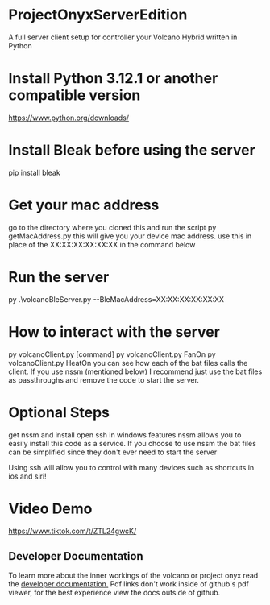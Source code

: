 # ProjectOnyxServerEdition

A full server client setup for controller your Volcano Hybrid written in Python

# Install Python 3.12.1 or another compatible version

https://www.python.org/downloads/

# Install Bleak before using the server

pip install bleak

# Get your mac address

go to the directory where you cloned this and run the script
py getMacAddress.py
this will give you your device mac address. use this in place of the XX:XX:XX:XX:XX:XX in the command below

# Run the server

py .\volcanoBleServer.py --BleMacAddress=XX:XX:XX:XX:XX:XX

# How to interact with the server

py volcanoClient.py [command]
py volcanoClient.py FanOn
py volcanoClient.py HeatOn
you can see how each of the bat files calls the client. If you use nssm (mentioned below) I recommend just use the bat files as passthroughs and remove the code to start the server.

# Optional Steps

get nssm and install open ssh in windows features
nssm allows you to easily install this code as a service. If you choose to use nssm the bat files can be simplified since they don't ever need to start the server

Using ssh will allow you to control with many devices such as shortcuts in ios and siri!

# Video Demo

https://www.tiktok.com/t/ZTL24gwcK/

## Developer Documentation

To learn more about the inner workings of the volcano or project onyx read the [developer documentation.](https://github.com/ImACoderImACoderImACoder/onyx/blob/main/Documentation/TableOfContents/Developer%20Documentation.pdf) Pdf links don't work inside of github's pdf viewer, for the best experience view the docs outside of github.

